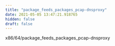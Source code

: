 ```yaml
---
title: "package_feeds_packages_pcap-dnsproxy"
date: 2021-05-05 13:47:21.918765
hidden: false
draft: false
---
```


x86/64/package_feeds_packages_pcap-dnsproxy

